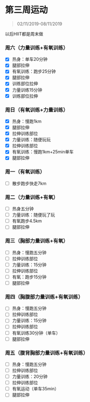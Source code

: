 # 第三周运动

>02/11/2019-08/11/2019

以后HIIT都是周末做

### 周六（力量训练+有氧训练）

- [x] 热身：单车20分钟
- [x] 腿部拉伸
- [x] 有氧训练：跑步25分钟
- [x] 腿部拉伸
- [x] 训练部位拉伸
- [x] 力量训练15分钟
- [x] 训练部位拉伸

### 周日（有氧训练+力量训练）

- [x] 热身：慢跑1km
- [x] 腿部拉伸
- [x] 拉伸训练部位
- [x] 力量训练：随便玩玩
- [x] 拉伸训练部位
- [x] 有氧训练：慢跑1km+25min单车
- [x] 腿部拉伸

### 周一（有氧训练）

- [ ] 散步跑步快走7km

### 周二（力量训练+有氧）

- [ ] 热身五分钟
- [ ] 力量训练：随便玩了玩
- [ ] 有氧跑步4.5km
- [ ] 腿部拉伸

### 周三（胸部力量训练+有氧）

- [ ] 热身：慢跑五分钟
- [ ] 拉伸训练部位
- [ ] 力量训练：15分钟
- [ ] 拉伸训练部位
- [ ] 有氧：跑步15分钟
- [ ] 腿部拉伸

### 周四（胸腹部力量训练+有氧训练）

- [ ] 热身：慢跑五分钟
- [ ] 拉伸训练部位
- [ ] 力量训练：15分钟
- [ ] 拉伸训练部位
- [ ] 有氧训练30分钟（单车）
- [ ] 腿部拉伸

### 周五（腹背胸部力量训练+有氧训练）

- [ ] 热身：慢跑五分钟
- [ ] 拉伸训练部位
- [ ] 力量训练：20分钟
- [ ] 拉伸训练部位
- [ ] 有氧运动（单车35min）
- [ ] 腿部拉伸